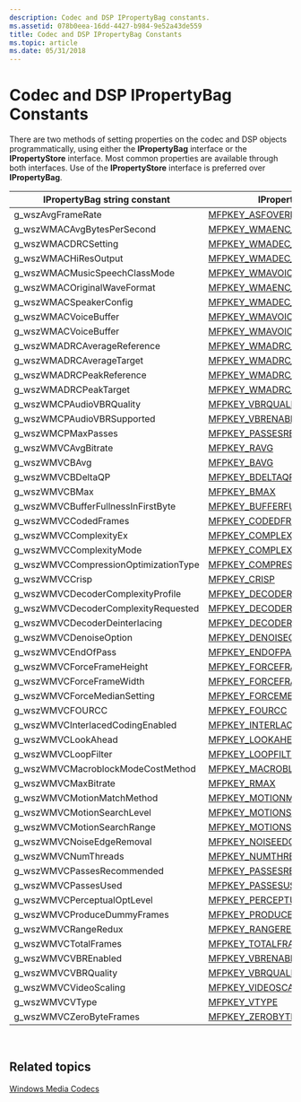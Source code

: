 ```yaml
---
description: Codec and DSP IPropertyBag constants.
ms.assetid: 078b0eea-16dd-4427-b984-9e52a43de559
title: Codec and DSP IPropertyBag Constants
ms.topic: article
ms.date: 05/31/2018
---
```


# Codec and DSP IPropertyBag Constants

There are two methods of setting properties on the codec and DSP objects programmatically, using either the **IPropertyBag** interface or the **IPropertyStore** interface. Most common properties are available through both interfaces. Use of the **IPropertyStore** interface is preferred over **IPropertyBag**.



| IPropertyBag string constant          | IPropertyStore property key                                                                         |
|---------------------------------------|-----------------------------------------------------------------------------------------------------|
| g\_wszAvgFrameRate                    | [MFPKEY\_ASFOVERHEADPERFRAME](mfpkey-asfoverheadperframeproperty.md)                               |
| g\_wszWMACAvgBytesPerSecond           | [MFPKEY\_WMAENC\_AVGBYTESPERSEC](mfpkey-wmaenc-avgbytespersecproperty.md)                          |
| g\_wszWMACDRCSetting                  | [MFPKEY\_WMADEC\_DRCMODE](mfpkey-wmadec-drcmodeproperty.md)                                        |
| g\_wszWMACHiResOutput                 | [MFPKEY\_WMADEC\_HIRESOUTPUT](mfpkey-wmadec-hiresoutputproperty.md)                                |
| g\_wszWMACMusicSpeechClassMode        | [MFPKEY\_WMAVOICE\_ENC\_MusicSpeechClassMode](mfpkey-wmavoice-enc-musicspeechclassmodeproperty.md) |
| g\_wszWMACOriginalWaveFormat          | [MFPKEY\_WMAENC\_ORIGWAVEFORMAT](mfpkey-wmaenc-origwaveformatproperty.md)                          |
| g\_wszWMACSpeakerConfig               | [MFPKEY\_WMADEC\_SPKRCFG](mfpkey-wmadec-spkrcfgproperty.md)                                        |
| g\_wszWMACVoiceBuffer                 | [MFPKEY\_WMAVOICE\_ENC\_BufferWindow](mfpkey-wmavoice-enc-bufferwindowproperty.md)                 |
| g\_wszWMACVoiceBuffer                 | [MFPKEY\_WMAVOICE\_ENC\_EDL](mfpkey-wmavoice-enc-edlproperty.md)                                   |
| g\_wszWMADRCAverageReference          | [MFPKEY\_WMADRC\_AVGREF](mfpkey-wmadrc-avgrefproperty.md)                                          |
| g\_wszWMADRCAverageTarget             | [MFPKEY\_WMADRC\_AVGTARGET](mfpkey-wmadrc-avgtargetproperty.md)                                    |
| g\_wszWMADRCPeakReference             | [MFPKEY\_WMADRC\_PEAKREF](mfpkey-wmadrc-peakrefproperty.md)                                        |
| g\_wszWMADRCPeakTarget                | [MFPKEY\_WMADRC\_PEAKTARGET](mfpkey-wmadrc-peaktargetproperty.md)                                  |
| g\_wszWMCPAudioVBRQuality             | [MFPKEY\_VBRQUALITY](mfpkey-vbrqualityproperty.md)                                                 |
| g\_wszWMCPAudioVBRSupported           | [MFPKEY\_VBRENABLED](mfpkey-vbrenabledproperty.md)                                                 |
| g\_wszWMCPMaxPasses                   | [MFPKEY\_PASSESRECOMMENDED](mfpkey-passesrecommendedproperty.md)                                   |
| g\_wszWMVCAvgBitrate                  | [MFPKEY\_RAVG](mfpkey-ravgproperty.md)                                                             |
| g\_wszWMVCBAvg                        | [MFPKEY\_BAVG](mfpkey-bavgproperty.md)                                                             |
| g\_wszWMVCBDeltaQP                    | [MFPKEY\_BDELTAQP](mfpkey-bdeltaqpproperty.md)                                                     |
| g\_wszWMVCBMax                        | [MFPKEY\_BMAX](mfpkey-bmaxproperty.md)                                                             |
| g\_wszWMVCBufferFullnessInFirstByte   | [MFPKEY\_BUFFERFULLNESSINFIRSTBYTE](mfpkey-bufferfullnessinfirstbyteproperty.md)                   |
| g\_wszWMVCCodedFrames                 | [MFPKEY\_CODEDFRAMES](mfpkey-codedframesproperty.md)                                               |
| g\_wszWMVCComplexityEx                | [MFPKEY\_COMPLEXITYEX](mfpkey-complexityexproperty.md)                                             |
| g\_wszWMVCComplexityMode              | [MFPKEY\_COMPLEXITY](mfpkey-complexityproperty.md)                                                 |
| g\_wszWMVCCompressionOptimizationType | [MFPKEY\_COMPRESSIONOPTIMIZATIONTYPE](mfpkey-compressionoptimizationtypeproperty.md)               |
| g\_wszWMVCCrisp                       | [MFPKEY\_CRISP](mfpkey-crispproperty.md)                                                           |
| g\_wszWMVCDecoderComplexityProfile    | [MFPKEY\_DECODERCOMPLEXITYPROFILE](mfpkey-decodercomplexityprofileproperty.md)                     |
| g\_wszWMVCDecoderComplexityRequested  | [MFPKEY\_DECODERCOMPLEXITYREQUESTED](mfpkey-decodercomplexityrequestedproperty.md)                 |
| g\_wszWMVCDecoderDeinterlacing        | [MFPKEY\_DECODER\_DEINTERLACING](mfpkey-decoder-deinterlacingproperty.md)                          |
| g\_wszWMVCDenoiseOption               | [MFPKEY\_DENOISEOPTION](mfpkey-denoiseoptionproperty.md)                                           |
| g\_wszWMVCEndOfPass                   | [MFPKEY\_ENDOFPASS](mfpkey-endofpassproperty.md)                                                   |
| g\_wszWMVCForceFrameHeight            | [MFPKEY\_FORCEFRAMEHEIGHT](mfpkey-forceframeheightproperty.md)                                     |
| g\_wszWMVCForceFrameWidth             | [MFPKEY\_FORCEFRAMEWIDTH](mfpkey-forceframewidthproperty.md)                                       |
| g\_wszWMVCForceMedianSetting          | [MFPKEY\_FORCEMEDIANSETTING](mfpkey-forcemediansettingproperty.md)                                 |
| g\_wszWMVCFOURCC                      | [MFPKEY\_FOURCC](mfpkey-fourccproperty.md)                                                         |
| g\_wszWMVCInterlacedCodingEnabled     | [MFPKEY\_INTERLACEDCODINGENABLED](mfpkey-interlacedcodingenabledproperty.md)                       |
| g\_wszWMVCLookAhead                   | [MFPKEY\_LOOKAHEAD](mfpkey-lookaheadproperty.md)                                                   |
| g\_wszWMVCLoopFilter                  | [MFPKEY\_LOOPFILTER](mfpkey-loopfilterproperty.md)                                                 |
| g\_wszWMVCMacroblockModeCostMethod    | [MFPKEY\_MACROBLOCKMODECOSTMETHOD](mfpkey-macroblockmodecostmethodproperty.md)                     |
| g\_wszWMVCMaxBitrate                  | [MFPKEY\_RMAX](mfpkey-rmaxproperty.md)                                                             |
| g\_wszWMVCMotionMatchMethod           | [MFPKEY\_MOTIONMATCHMETHOD](mfpkey-motionmatchmethodproperty.md)                                   |
| g\_wszWMVCMotionSearchLevel           | [MFPKEY\_MOTIONSEARCHLEVEL](mfpkey-motionsearchlevelproperty.md)                                   |
| g\_wszWMVCMotionSearchRange           | [MFPKEY\_MOTIONSEARCHRANGE](mfpkey-motionsearchrangeproperty.md)                                   |
| g\_wszWMVCNoiseEdgeRemoval            | [MFPKEY\_NOISEEDGEREMOVAL](mfpkey-noiseedgeremovalproperty.md)                                     |
| g\_wszWMVCNumThreads                  | [MFPKEY\_NUMTHREADS](mfpkey-numthreadsproperty.md)                                                 |
| g\_wszWMVCPassesRecommended           | [MFPKEY\_PASSESRECOMMENDED](mfpkey-passesrecommendedproperty.md)                                   |
| g\_wszWMVCPassesUsed                  | [MFPKEY\_PASSESUSED](mfpkey-passesusedproperty.md)                                                 |
| g\_wszWMVCPerceptualOptLevel          | [MFPKEY\_PERCEPTUALOPTLEVEL](mfpkey-perceptualoptlevelproperty.md)                                 |
| g\_wszWMVCProduceDummyFrames          | [MFPKEY\_PRODUCEDUMMYFRAMES](mfpkey-producedummyframesproperty.md)                                 |
| g\_wszWMVCRangeRedux                  | [MFPKEY\_RANGEREDUX](mfpkey-rangereduxproperty.md)                                                 |
| g\_wszWMVCTotalFrames                 | [MFPKEY\_TOTALFRAMES](mfpkey-totalframesproperty.md)                                               |
| g\_wszWMVCVBREnabled                  | [MFPKEY\_VBRENABLED](mfpkey-vbrenabledproperty.md)                                                 |
| g\_wszWMVCVBRQuality                  | [MFPKEY\_VBRQUALITY](mfpkey-vbrqualityproperty.md)                                                 |
| g\_wszWMVCVideoScaling                | [MFPKEY\_VIDEOSCALING](mfpkey-videoscalingproperty.md)                                             |
| g\_wszWMVCVType                       | [MFPKEY\_VTYPE](mfpkey-vtypeproperty.md)                                                           |
| g\_wszWMVCZeroByteFrames              | [MFPKEY\_ZEROBYTEFRAMES](mfpkey-zerobyteframesproperty.md)                                         |



 

## Related topics

<dl> <dt>

[Windows Media Codecs](windows-media-codecs.md)
</dt> </dl>

 

 



